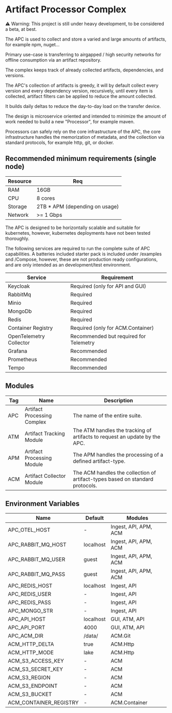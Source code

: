 # Artifact Processor Complex
:warning: Warning: This project is still under heavy development, to be considered a beta, at best.

The APC is used to collect and store a varied and large amounts of artifacts, for example npm, nuget...

Primary use-case is transferring to airgapped / high security networks for offline consumption via an artifact repository.

The complex keeps track of already collected artifacts, dependencies, and versions.

The APC's collection of artifacts is greedy, it will by default collect every version and every dependency version, recursively, 
until every item is collected, artifact filters can be applied to reduce the amount collected.

It builds daily deltas to reduce the day-to-day load on the transfer device.

The design is microservice oriented and intended to minimize the amount of work needed to build a new "Processor", for example maven.

Processors can safely rely on the core infrastructure of the APC, the core infrastructure handles the memorization of metadata, 
and the collection via standard protocols, for example http, git, or docker.

## Recommended minimum requirements (single node)
| Resource | Req                              |
|----------|----------------------------------|
| RAM      | 16GB                             |
| CPU      | 8 cores                          |
| Storage  | 2TB * APM (depending on usage)   |
| Network  | >= 1 Gbps                        |

The APC is designed to be horizontally scalable and suitable for kubernetes, however, kubernetes deployments have not been tested thoroughly.

The following services are required to run the complete suite of APC capabilities.
A batteries included starter pack is included under /examples and /Compose, however, these are not production ready configurations, and are only intended as an development/test environment.


| Service                 | Requirement                            |
|-------------------------|--------------------------------------|
| Keycloak                | Required (only for API and GUI)        |
| RabbitMq                | Required                               |
| Minio                   | Required                               |
| MongoDb                 | Required                               |
| Redis                   | Required                               |
| Container Registry      | Required (only for ACM.Container)      |
| OpenTelemetry Collector | Recommended but required for Telemetry | 
| Grafana                 | Recommended                            | 
| Prometheus              | Recommended                            | 
| Tempo                   | Recommended                            | 


## Modules
| Tag | Name                        | Description                                                                   |
|-----|-----------------------------|-------------------------------------------------------------------------------|
| APC | Artifact Processing Complex | The name of the entire suite.                                                 |
| ATM | Artifact Tracking Module    | The ATM handles the tracking of artifacts to request an update by the APC.    |
| APM | Artifact Processing Module  | The APM handles the processing of a defined artifact-type.                    |
| ACM | Artifact Collector Module   | The ACM handles the collection of artifact-types based on standard protocols. |

## Environment Variables
| Name                   | Default   | Modules               |
|------------------------|-----------|-----------------------|
| APC_OTEL_HOST          | -         | Ingest, API, APM, ACM |
| APC_RABBIT_MQ_HOST     | localhost | Ingest, API, APM, ACM |
| APC_RABBIT_MQ_USER     | guest     | Ingest, API, APM, ACM |
| APC_RABBIT_MQ_PASS     | guest     | Ingest, API, APM, ACM |
| APC_REDIS_HOST         | localhost | Ingest, API           |
| APC_REDIS_USER         | -         | Ingest, API           |
| APC_REDIS_PASS         | -         | Ingest, API           |
| APC_MONGO_STR          | -         | Ingest, API           |
| APC_API_HOST           | localhost | GUI, ATM, API         |
| APC_API_PORT           | 4000      | GUI, ATM, API         |
| APC_ACM_DIR            | /data/    | ACM.Git               |
| ACM_HTTP_DELTA         | true      | ACM.Http              |
| ACM_HTTP_MODE          | lake      | ACM.Http              |
| ACM_S3_ACCESS_KEY      | -         | ACM                   |
| ACM_S3_SECRET_KEY      | -         | ACM                   |
| ACM_S3_REGION          | -         | ACM                   |
| ACM_S3_ENDPOINT        | -         | ACM                   |
| ACM_S3_BUCKET          | -         | ACM                   |
| ACM_CONTAINER_REGISTRY | -         | ACM.Container         |
